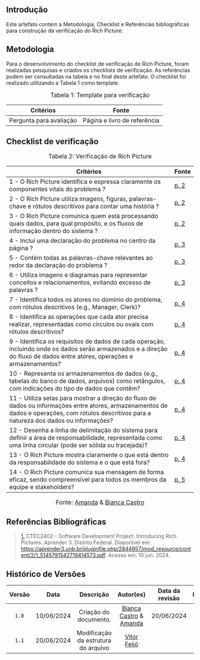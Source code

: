 ## Introdução

Este artefato contém a Metodologia, Checklist e Referências bibliográficas para construção da verificação do Rich Picture. 

## Metodologia

Para o desenvolvimento do checklist de verificação de Rich Picture, foram realizadas pesquisas e criados os checklists de verificação. As referências podem ser consultadas na tabela e no final deste artefato. O checklist foi realizado utilizando a Tabela 1 como template.

<font size="3"><p style="text-align: center">Tabela 1: Template para verificação</p></font>

<center>

Critérios | Fonte
--|--
Pergunta para avaliação| Página e livro de referência

</center>

## Checklist de verificação

<font size="3"><p style="text-align: center">Tabela 2: Verificação de Rich Picture</p></font>

Critérios   | Fonte
---------  | ------
1 - O Rich Picture identifica e expressa claramente os componentes vitais do problema ? | <a id="RP1" href="#TEC1">p. 2</a>
2 - O Rich Picture utiliza imagens, figuras, palavras-chave e rótulos descritivos para contar uma história ? | <a id="RP1" href="#TEC1">p. 2</a>
3 - O Rich Picture comunica quem está processando quais dados, para qual propósito, e os fluxos de informação dentro do sistema ? | <a id="RP1" href="#TEC1">p. 2</a>
4 - Inclui uma declaração do problema no centro da página ? | <a id="RP1" href="#TEC1">p. 3</a>
5 - Contém todas as palavras-chave relevantes ao redor da declaração do problema ? | <a id="RP1" href="#TEC1">p. 3</a>
6 - Utiliza imagens e diagramas para representar conceitos e relacionamentos, evitando excesso de palavras ? | <a id="RP1" href="#TEC1">p. 3</a>
7 - Identifica todos os atores no domínio do problema, com rótulos descritivos (e.g., Manager, Clerk)? | <a id="RP1" href="#TEC1">p. 4</a>
8 - Identifica as operações que cada ator precisa realizar, representadas como círculos ou ovais com rótulos descritivos? | <a id="RP1" href="#TEC1">p. 4</a>
9 - Identifica os requisitos de dados de cada operação, incluindo onde os dados serão armazenados e a direção do fluxo de dados entre atores, operações e armazenamentos?  | <a id="RP1" href="#TEC1">p. 4</a>
10 - Representa os armazenamentos de dados (e.g., tabelas do banco de dados, arquivos) como retângulos, com indicações do tipo de dados que contêm? | <a id="RP1" href="#TEC1">p. 4</a>
11 - Utiliza setas para mostrar a direção do fluxo de dados ou informações entre atores, armazenamentos de dados e operações, com rótulos descritivos para a natureza dos dados ou informações? | <a id="RP1" href="#TEC1">p. 4</a>
12 - Desenha a linha de delimitação do sistema para definir a área de responsabilidade, representada como uma linha circular (pode ser sólida ou tracejada)? | <a id="RP1" href="#TEC1">p. 4</a>
13 - O Rich Picture mostra claramente o que está dentro da responsabilidade do sistema e o que está fora? | <a id="RP1" href="#TEC1">p. 4</a>
14 - O Rich Picture comunica sua mensagem de forma eficaz, sendo compreensível para todos os membros da equipe e stakeholders? | <a id="RP1" href="#TEC1">p. 5</a>

<font size="3"><p style="text-align: center">Fonte: [Amanda](https://github.com/acamposs) & [Bianca Castro](https://github.com/BiancaPatrocinio7)</p></font>

## Referências Bibliográficas
> <a id="RP1" href="#TEC1">1.</a>  CTEC2402 - Software Development Project. Introducing Rich Pictures. Aprender 3. Distrito Federal. Disponível em: https://aprender3.unb.br/pluginfile.php/2844957/mod_resource/content/2/1_5145791542719414573.pdf. Acesso em: 10 jun. 2024.


## Histórico de Versões

| Versão | Data | Descrição | Autor(es) | Data da revisão | Revisor(es) |
| :--: | :--: | :--: | :--: | :--: | :--: |
|`1.0` | 10/06/2024 | Criação do documento. |[Bianca Castro](https://github.com/BiancaPatrocinio7) & [Amanda](https://github.com/acamposs) | 20/06/2024 |[Vitor Feijó](https://github.com/vitorfleonardo) |   
|`1.1` | 20/06/2024 | Modificação da estrutura do arquivo |[Vitor Feijó](https://github.com/vitorfleonardo) | | 